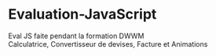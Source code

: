 # Evaluation-JavaScript

Eval JS faite pendant la formation DWWM <br>
Calculatrice, Convertisseur de devises, Facture et Animations
